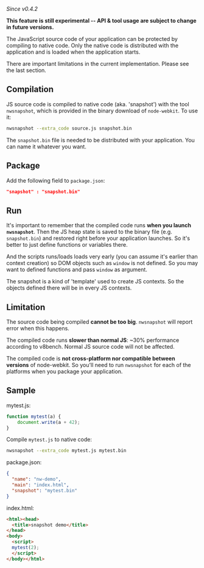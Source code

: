 _Since v0.4.2_

**This feature is still experimental -- API & tool usage are subject to change in future versions.**

The JavaScript source code of your application can be protected by compiling to native code. Only the native code is distributed with the application and is loaded when the application starts.

There are important limitations in the current implementation. Please see the last section.

## Compilation

JS source code is compiled to native code (aka. 'snapshot') with the tool `nwsnapshot`, which is provided in the binary download of `node-webkit`. To use it:

````bash
nwsnapshot --extra_code source.js snapshot.bin
````
The `snapshot.bin` file is needed to be distributed with your application. You can name it whatever you want.

## Package

Add the following field to `package.json`:
````json
"snapshot" : "snapshot.bin"
````

## Run

It's important to remember that the compiled code runs **when you launch `nwsnapshot`**. Then the JS heap state is saved to the binary file (e.g. `snapshot.bin`) and restored right before your application launches. So it's better to just define functions or variables there.

And the scripts runs/loads loads very early (you can assume it's earlier than context creation) so DOM objects such as `window` is not defined. So you may want to defined functions and pass `window` as argument.

The snapshot is a kind of 'template' used to create JS contexts. So the objects defined there will be in every JS contexts.

## Limitation

The source code being compiled **cannot be too big**. `nwsnapshot` will report error when this happens.

The compiled code runs **slower than normal JS**: ~30% performance according to v8bench. Normal JS source code will not be affected.

The compiled code is **not cross-platform nor compatible between versions** of node-webkit. So you'll need to run `nwsnapshot` for each of the platforms when you package your application.

## Sample

mytest.js:
````js
function mytest(a) {
    document.write(a + 42);
}
````
Compile `mytest.js` to native code:

````bash
nwsnapshot --extra_code mytest.js mytest.bin
````

package.json:
````json
{
  "name": "nw-demo",
  "main": "index.html",
  "snapshot": "mytest.bin"
}
````

index.html:
````html
<html><head>
  <title>snapshot demo</title>
</head>
<body>
  <script>
  mytest(2); 
  </script>
</body></html>
````